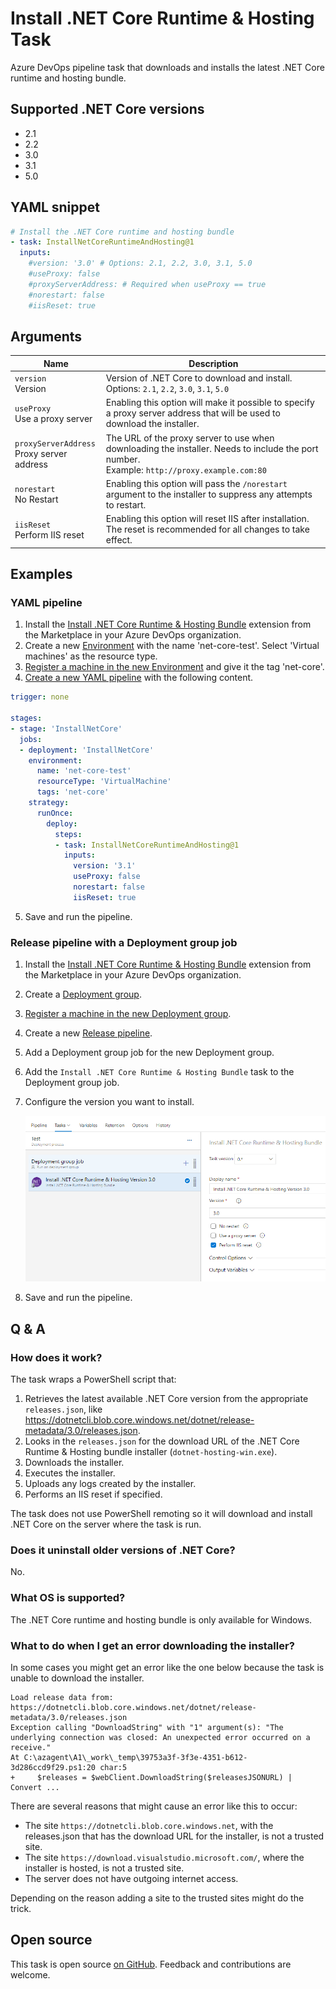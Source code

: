 # Install .NET Core Runtime & Hosting Task

Azure DevOps pipeline task that downloads and installs the latest .NET Core runtime and hosting bundle.

## Supported .NET Core versions
- 2.1
- 2.2
- 3.0
- 3.1
- 5.0

## YAML snippet
```yaml
# Install the .NET Core runtime and hosting bundle
- task: InstallNetCoreRuntimeAndHosting@1
  inputs:
    #version: '3.0' # Options: 2.1, 2.2, 3.0, 3.1, 5.0
    #useProxy: false
    #proxyServerAddress: # Required when useProxy == true
    #norestart: false
    #iisReset: true
```

## Arguments

| Name | Description |
|-|-|
| `version`<br />Version | Version of .NET Core to download and install.<br />Options: `2.1`, `2.2`, `3.0`, `3.1`, `5.0` |
| `useProxy`<br />Use a proxy server | Enabling this option will make it possible to specify a proxy server address that will be used to download the installer. |
| `proxyServerAddress`<br />Proxy server address | The URL of the proxy server to use when downloading the installer. Needs to include the port number.<br />Example: `http://proxy.example.com:80` |
| `norestart`<br />No Restart | Enabling this option will pass the `/norestart` argument to the installer to suppress any attempts to restart. |
| `iisReset`<br />Perform IIS reset | Enabling this option will reset IIS after installation.<br />The reset is recommended for all changes to take effect. |

## Examples

### YAML pipeline

1. Install the [Install .NET Core Runtime & Hosting Bundle](https://marketplace.visualstudio.com/items?itemName=rbosma.InstallNetCoreRuntimeAndHosting) extension from the Marketplace in your Azure DevOps organization.
2. Create a new [Environment](https://docs.microsoft.com/en-us/azure/devops/pipelines/process/environments?view=azure-devops) with the name 'net-core-test'. Select 'Virtual machines' as the resource type.
3. [Register a machine in the new Environment](https://docs.microsoft.com/en-us/azure/devops/pipelines/process/environments-virtual-machines?view=azure-devops) and give it the tag 'net-core'.
4. [Create a new YAML pipeline](https://docs.microsoft.com/en-us/azure/devops/pipelines/get-started-yaml?view=azure-devops) with the following content.
```yaml
trigger: none

stages:
- stage: 'InstallNetCore'
  jobs:
  - deployment: 'InstallNetCore'
    environment:
      name: 'net-core-test'
      resourceType: 'VirtualMachine'
      tags: 'net-core'
    strategy:
      runOnce:
        deploy:
          steps:
          - task: InstallNetCoreRuntimeAndHosting@1
            inputs:
              version: '3.1'
              useProxy: false
              norestart: false
              iisReset: true
```
5. Save and run the pipeline.

### Release pipeline with a Deployment group job

1. Install the [Install .NET Core Runtime & Hosting Bundle](https://marketplace.visualstudio.com/items?itemName=rbosma.InstallNetCoreRuntimeAndHosting) extension from the Marketplace in your Azure DevOps organization.
2. Create a [Deployment group](https://docs.microsoft.com/en-us/azure/devops/pipelines/release/deployment-groups/?view=azure-devops).
3. [Register a machine in the new Deployment group](https://docs.microsoft.com/en-us/azure/devops/pipelines/release/deployment-groups/howto-provision-deployment-group-agents?view=azure-devops).
4. Create a new [Release pipeline](https://docs.microsoft.com/en-us/azure/devops/pipelines/release/?view=azure-devops).
5. Add a Deployment group job for the new Deployment group.
6. Add the `Install .NET Core Runtime & Hosting Bundle` task to the Deployment group job.
7. Configure the version you want to install.  
   
   ![Release Pipeline Example](release-pipeline-example.png)

8. Save and run the pipeline.

## Q & A

### How does it work?

The task wraps a PowerShell script that:
1. Retrieves the latest available .NET Core version from the appropriate `releases.json`, like https://dotnetcli.blob.core.windows.net/dotnet/release-metadata/3.0/releases.json.
2. Looks in the `releases.json` for the download URL of the .NET Core Runtime & Hosting bundle installer (`dotnet-hosting-win.exe`).
3. Downloads the installer.
4. Executes the installer.
5. Uploads any logs created by the installer.
6. Performs an IIS reset if specified.

The task does not use PowerShell remoting so it will download and install .NET Core on the server where the task is run.

### Does it uninstall older versions of .NET Core?

No.

### What OS is supported?

The .NET Core runtime and hosting bundle is only available for Windows.

### What to do when I get an error downloading the installer?

In some cases you might get an error like the one below because the task is unable to download the installer. 

```
Load release data from: https://dotnetcli.blob.core.windows.net/dotnet/release-metadata/3.0/releases.json
Exception calling "DownloadString" with "1" argument(s): "The underlying connection was closed: An unexpected error occurred on a receive."
At C:\azagent\A1\_work\_temp\39753a3f-3f3e-4351-b612-3d286ccd9f29.ps1:20 char:5
+     $releases = $webClient.DownloadString($releasesJSONURL) | Convert ...
```

There are several reasons that might cause an error like this to occur:
- The site `https://dotnetcli.blob.core.windows.net`, with the releases.json that has the download URL for the installer, is not a trusted site.
- The site `https://download.visualstudio.microsoft.com/`, where the installer is hosted, is not a trusted site.
- The server does not have outgoing internet access.

Depending on the reason adding a site to the trusted sites might do the trick.

## Open source

This task is open source [on GitHub](https://github.com/ronaldbosma/InstallNetCoreRuntimeAndHostingTask). Feedback and contributions are welcome.